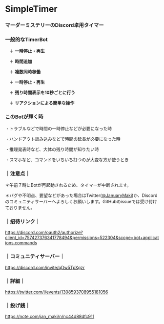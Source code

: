 # SimpleTimer
### マーダーミステリーのDiscord卓用タイマー
###
### 一般的なTimerBot

　＋ **一時停止・再生**

　＋ **時間追加**

　＋ **複数同時稼働**

　＋ **一時停止・再生** 
 
　＋ **残り時間表示を10秒ごとに行う**

　＋ **リアクションによる簡単な操作**
### このBotが輝く時
・トラブルなどで時間の一時停止などが必要になった時

・ハンドアウト読み込みなどで時間の延長が必要になった時

・推理発表時など、大体の残り時間が知りたい時

・スマホなど、コマンドをいちいち打つのが大変な方が使うとき
###
### ｜注意点｜
＊午前７時にBotが再起動されるため、タイマーが中断されます。

＊バグや不明点、要望などがあった場合はTwitter([@JanuaryMaki](https://twitter.com/JanuaryMaki ))か、Discordのコミュニティサーバーへよろしくお願いします。GitHubのissueでは受け付けておりません。
###
### ｜招待リンク｜
https://discord.com/oauth2/authorize?client_id=757427376341778494&permissions=522304&scope=bot+applications.commands
###
### ｜コミュニティサーバー｜
https://discord.com/invite/qDw5TpXgzr
###
### ｜詳細｜
https://twitter.com/i/events/1308593708955181056
###
### ｜投げ銭｜
https://note.com/jan_maki/n/nc44d88dfc911

